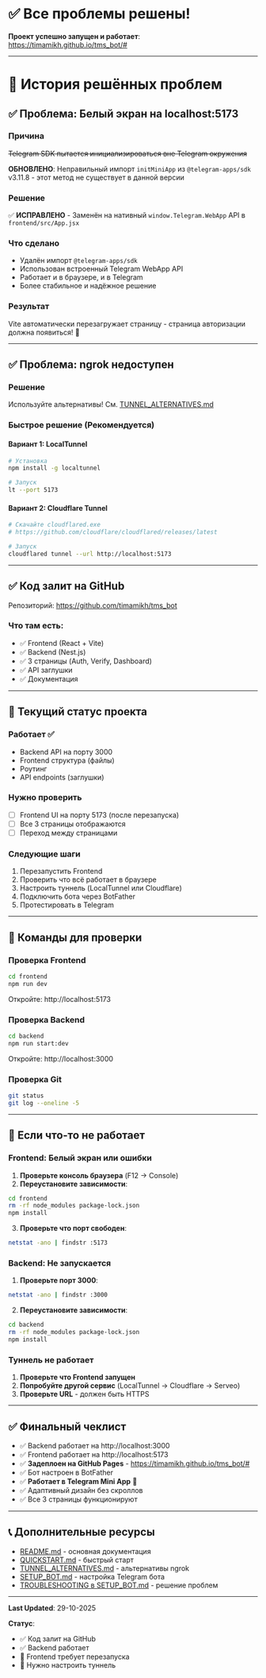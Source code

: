 # ✅ Все проблемы решены!

**Проект успешно запущен и работает**: https://timamikh.github.io/tms_bot/#

---

# 🔧 История решённых проблем

## ✅ Проблема: Белый экран на localhost:5173

### Причина
~~Telegram SDK пытается инициализироваться вне Telegram окружения~~

**ОБНОВЛЕНО**: Неправильный импорт `initMiniApp` из `@telegram-apps/sdk` v3.11.8 - этот метод не существует в данной версии

### Решение
✅ **ИСПРАВЛЕНО** - Заменён на нативный `window.Telegram.WebApp` API в `frontend/src/App.jsx`

### Что сделано
- Удалён импорт `@telegram-apps/sdk`
- Использован встроенный Telegram WebApp API
- Работает и в браузере, и в Telegram
- Более стабильное и надёжное решение

### Результат
Vite автоматически перезагружает страницу - страница авторизации должна появиться! 🎉

---

## ✅ Проблема: ngrok недоступен

### Решение
Используйте альтернативы! См. [TUNNEL_ALTERNATIVES.md](./TUNNEL_ALTERNATIVES.md)

### Быстрое решение (Рекомендуется)

#### Вариант 1: LocalTunnel
```bash
# Установка
npm install -g localtunnel

# Запуск
lt --port 5173
```

#### Вариант 2: Cloudflare Tunnel
```bash
# Скачайте cloudflared.exe
# https://github.com/cloudflare/cloudflared/releases/latest

# Запуск
cloudflared tunnel --url http://localhost:5173
```

---

## ✅ Код залит на GitHub

Репозиторий: https://github.com/timamikh/tms_bot

### Что там есть:
- ✅ Frontend (React + Vite)
- ✅ Backend (Nest.js)
- ✅ 3 страницы (Auth, Verify, Dashboard)
- ✅ API заглушки
- ✅ Документация

---

## 🚀 Текущий статус проекта

### Работает ✅
- Backend API на порту 3000
- Frontend структура (файлы)
- Роутинг
- API endpoints (заглушки)

### Нужно проверить
- [ ] Frontend UI на порту 5173 (после перезапуска)
- [ ] Все 3 страницы отображаются
- [ ] Переход между страницами

### Следующие шаги
1. Перезапустить Frontend
2. Проверить что всё работает в браузере
3. Настроить туннель (LocalTunnel или Cloudflare)
4. Подключить бота через BotFather
5. Протестировать в Telegram

---

## 📝 Команды для проверки

### Проверка Frontend
```bash
cd frontend
npm run dev
```
Откройте: http://localhost:5173

### Проверка Backend
```bash
cd backend
npm run start:dev
```
Откройте: http://localhost:3000

### Проверка Git
```bash
git status
git log --oneline -5
```

---

## 🐛 Если что-то не работает

### Frontend: Белый экран или ошибки

1. **Проверьте консоль браузера** (F12 → Console)
2. **Переустановите зависимости**:
```bash
cd frontend
rm -rf node_modules package-lock.json
npm install
```

3. **Проверьте что порт свободен**:
```bash
netstat -ano | findstr :5173
```

### Backend: Не запускается

1. **Проверьте порт 3000**:
```bash
netstat -ano | findstr :3000
```

2. **Переустановите зависимости**:
```bash
cd backend
rm -rf node_modules package-lock.json
npm install
```

### Туннель не работает

1. **Проверьте что Frontend запущен**
2. **Попробуйте другой сервис** (LocalTunnel → Cloudflare → Serveo)
3. **Проверьте URL** - должен быть HTTPS

---

## ✅ Финальный чеклист

- ✅ Backend работает на http://localhost:3000
- ✅ Frontend работает на http://localhost:5173
- ✅ **Задеплоен на GitHub Pages** - https://timamikh.github.io/tms_bot/#
- ✅ Бот настроен в BotFather
- ✅ **Работает в Telegram Mini App** 🎉
- ✅ Адаптивный дизайн без скроллов
- ✅ Все 3 страницы функционируют

---

## 📞 Дополнительные ресурсы

- [README.md](./README.md) - основная документация
- [QUICKSTART.md](./QUICKSTART.md) - быстрый старт
- [TUNNEL_ALTERNATIVES.md](./TUNNEL_ALTERNATIVES.md) - альтернативы ngrok
- [SETUP_BOT.md](./SETUP_BOT.md) - настройка Telegram бота
- [TROUBLESHOOTING в SETUP_BOT.md](./SETUP_BOT.md#troubleshooting) - решение проблем

---

**Last Updated**: 29-10-2025

**Статус**: 
- ✅ Код залит на GitHub
- ✅ Backend работает
- 🔄 Frontend требует перезапуска
- 📝 Нужно настроить туннель

